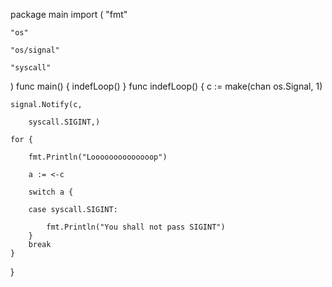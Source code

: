 package main
import (
	"fmt"

	"os"

	"os/signal"

	"syscall"
)
func main() {
	indefLoop()
}
func indefLoop() {
	c := make(chan os.Signal, 1)

	signal.Notify(c,

		syscall.SIGINT,)

	for {

		fmt.Println("Loooooooooooooop")

		a := <-c

		switch a {

		case syscall.SIGINT:

			fmt.Println("You shall not pass SIGINT")
		}
		break
	}
}
